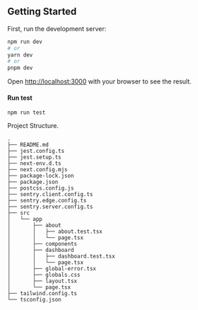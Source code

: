 ## Getting Started

First, run the development server:

```bash
npm run dev
# or
yarn dev
# or
pnpm dev
```

Open [http://localhost:3000](http://localhost:3000) with your browser to see the result.


#### Run test

`npm run test`

Project Structure.

```shell
.
├── README.md
├── jest.config.ts
├── jest.setup.ts
├── next-env.d.ts
├── next.config.mjs
├── package-lock.json
├── package.json
├── postcss.config.js
├── sentry.client.config.ts
├── sentry.edge.config.ts
├── sentry.server.config.ts
├── src
│   └── app
│       ├── about
│       │   ├── about.test.tsx
│       │   └── page.tsx
│       ├── components
│       ├── dashboard
│       │   ├── dashboard.test.tsx
│       │   └── page.tsx
│       ├── global-error.tsx
│       ├── globals.css
│       ├── layout.tsx
│       └── page.tsx
├── tailwind.config.ts
└── tsconfig.json
```
